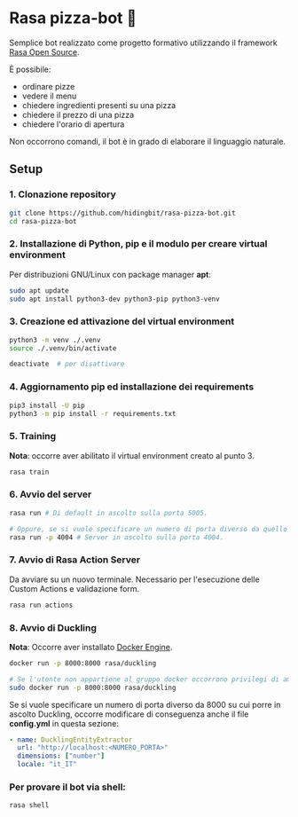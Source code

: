 # Rasa pizza-bot 🍕

Semplice bot realizzato come progetto formativo utilizzando il framework [Rasa Open Source](https://rasa.com/).

È possibile:
- ordinare pizze
- vedere il menu
- chiedere ingredienti presenti su una pizza
- chiedere il prezzo di una pizza
- chiedere l'orario di apertura

Non occorrono comandi, il bot è in grado di elaborare il linguaggio naturale.
## Setup 
### 1. Clonazione repository
```sh
git clone https://github.com/hidingbit/rasa-pizza-bot.git
cd rasa-pizza-bot
```
### 2. Installazione di Python, pip e il modulo per creare virtual environment 
Per distribuzioni GNU/Linux con package manager **apt**:
```sh
sudo apt update
sudo apt install python3-dev python3-pip python3-venv
```
### 3. Creazione ed attivazione del virtual environment
```sh
python3 -m venv ./.venv
source ./.venv/bin/activate

deactivate  # per disattivare
```
### 4. Aggiornamento pip ed installazione dei requirements
```sh
pip3 install -U pip
python3 -m pip install -r requirements.txt
```
### 5. Training
**Nota**: occorre aver abilitato il virtual environment creato al punto 3.
```sh
rasa train
```
### 6. Avvio del server
```sh
rasa run # Di default in ascolto sulla porta 5005.

# Oppure, se si vuole specificare un numero di porta diverso da quello di default
rasa run -p 4004 # Server in ascolto sulla porta 4004.
```
### 7. Avvio di Rasa Action Server
Da avviare su un nuovo terminale.
Necessario per l'esecuzione delle Custom Actions e validazione form.
```sh
rasa run actions
```
### 8. Avvio di Duckling
**Nota**: Occorre aver installato [Docker Engine](https://docs.docker.com/engine/install/).
```sh
docker run -p 8000:8000 rasa/duckling

# Se l'utente non appartiene al gruppo docker occorrono privilegi di amministratore.
sudo docker run -p 8000:8000 rasa/duckling
```
Se si vuole specificare un numero di porta diverso da 8000 su cui porre in ascolto Duckling, occorre modificare di conseguenza anche il file **config.yml** in questa sezione:
```yaml
- name: DucklingEntityExtractor
  url: "http://localhost:<NUMERO_PORTA>"
  dimensions: ["number"]
  locale: "it_IT"
```
### Per provare il bot via shell:
```sh
rasa shell
```
